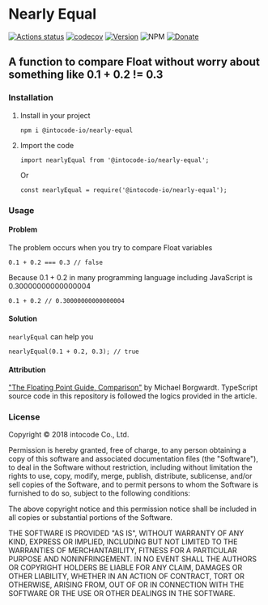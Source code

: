 # Nearly Equal

[![Actions status](https://github.com/intocode-io/nearly-equal/workflows/build/badge.svg)](https://github.com/intocode-io/nearly-equal/actions)
[![codecov](https://codecov.io/gh/intocode-io/nearly-equal/branch/master/graph/badge.svg)](https://codecov.io/gh/intocode-io/nearly-equal)
[![Version](https://img.shields.io/npm/v/@intocode-io/nearly-equal.svg)](https://npmjs.com/package/@intocode-io/nearly-equal)
![NPM](https://img.shields.io/npm/l/@intocode-io/nearly-equal)
[![Donate](https://img.shields.io/badge/Donate-PayPal-green.svg)](https://paypal.me/micksatana?locale.x=en_GB)

## A function to compare Float without worry about something like 0.1 + 0.2 != 0.3

### Installation
1. Install in your project
    ```
    npm i @intocode-io/nearly-equal
    ```
2. Import the code

    ```
    import nearlyEqual from '@intocode-io/nearly-equal';
    ```
    Or
    ```
    const nearlyEqual = require('@intocode-io/nearly-equal');
    ```


### Usage
#### Problem
The problem occurs when you try to compare Float variables
```
0.1 + 0.2 === 0.3 // false
```
Because 0.1 + 0.2 in many programming language including JavaScript is 0.30000000000000004
```
0.1 + 0.2 // 0.30000000000000004
```
#### Solution
`nearlyEqual` can help you
```
nearlyEqual(0.1 + 0.2, 0.3); // true
```

#### Attribution
["The Floating Point Guide, Comparison"](https://floating-point-gui.de/errors/comparison/) by Michael Borgwardt. TypeScript source code in this repository is followed the logics provided in the article.

### License

Copyright &copy; 2018 intocode Co., Ltd.

Permission is hereby granted, free of charge, to any person obtaining a copy of this software and associated 
documentation files (the "Software"), to deal in the Software without restriction, including without limitation 
the rights to use, copy, modify, merge, publish, distribute, sublicense, and/or sell copies of the Software, 
and to permit persons to whom the Software is furnished to do so, subject to the following conditions:

The above copyright notice and this permission notice shall be included in all copies or substantial portions 
of the Software.

THE SOFTWARE IS PROVIDED "AS IS", WITHOUT WARRANTY OF ANY KIND, EXPRESS OR IMPLIED, 
INCLUDING BUT NOT LIMITED TO THE WARRANTIES OF MERCHANTABILITY, FITNESS FOR A PARTICULAR PURPOSE AND NONINFRINGEMENT. 
IN NO EVENT SHALL THE AUTHORS OR COPYRIGHT HOLDERS BE LIABLE FOR ANY CLAIM, DAMAGES OR OTHER LIABILITY, 
WHETHER IN AN ACTION OF CONTRACT, TORT OR OTHERWISE, ARISING FROM, OUT OF OR IN CONNECTION WITH THE SOFTWARE OR 
THE USE OR OTHER DEALINGS IN THE SOFTWARE.